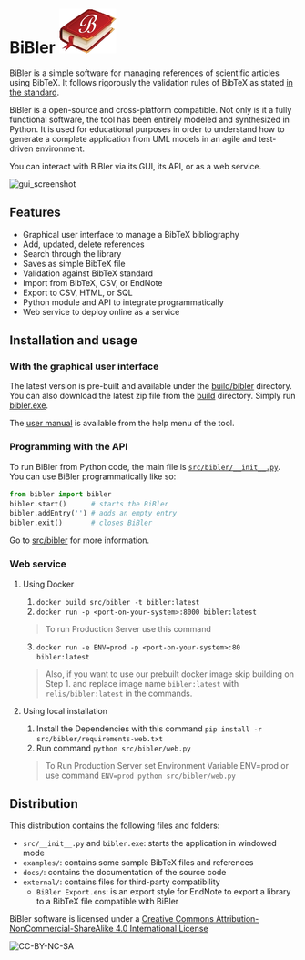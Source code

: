 # BiBler ![logo](https://raw.githubusercontent.com/esyriani/bibler/master/src/bibler/utils/resources/bibler.png)
BiBler is a simple software for managing references of scientific articles using BibTeX.
It follows rigorously the validation rules of BibTeX as stated [in the standard](http://www.openoffice.org/bibliographic/bibtex-defs.html).

BiBler is a open-source and cross-platform compatible. 
Not only is it a fully functional software, the tool has been entirely modeled and synthesized in Python.
It is used for educational purposes in order to understand how to generate a complete application from UML models in an agile and test-driven environment.

You can interact with BiBler via its GUI, its API, or as a web service.

![gui_screenshot](https://a.fsdn.com/con/app/proj/bibler/screenshots/screenshot.png/1)
<!--![console_screenshot](https://a.fsdn.com/con/app/proj/bibler/screenshots/library.png/1)-->

## Features
- Graphical user interface to manage a BibTeX bibliography
- Add, updated, delete references
- Search through the library
- Saves as simple BibTeX file
- Validation against BibTeX standard
- Import from BibTeX, CSV, or EndNote
- Export to CSV, HTML, or SQL
- Python module and API to integrate programmatically
- Web service to deploy online as a service

## Installation and usage

### With the graphical user interface

The latest version is pre-built and available under the [build/bibler](build/bibler) directory.
You can also download the latest zip file from the [build](build) directory.
Simply run [bibler.exe](build/bibler/bibler.exe).

The [user manual](src/bibler/utils/resources/manual.md) is available from the help menu of the tool.


### Programming with the API

To run BiBler from Python code, the main file is [`src/bibler/__init__.py`](src/bibler/__init__.py).
You can use BiBler programmatically like so:
```python
from bibler import bibler 
bibler.start()      # starts the BiBler
bibler.addEntry('') # adds an empty entry
bibler.exit()       # closes BiBler
```

Go to [src/bibler](src/bibler) for more information.

### Web service

1. Using Docker
   1. `docker build src/bibler -t bibler:latest`
   2. `docker run -p <port-on-your-system>:8000 bibler:latest`

   > To run Production Server use this command

   3. `docker run -e ENV=prod -p <port-on-your-system>:80 bibler:latest`
   > Also, if you want to use our prebuilt docker image skip building on Step 1. and replace image name `bibler:latest` with `relis/bibler:latest` in the commands.


2. Using local installation
   1. Install the Dependencies with this command `pip install -r src/bibler/requirements-web.txt`
   2. Run command `python src/bibler/web.py`
   > To Run Production Server set Environment Variable ENV=prod or use command `ENV=prod python src/bibler/web.py`


## Distribution

This distribution contains the following files and folders:
- `src/__init__.py` and `bibler.exe`: starts the application in windowed mode
- `examples/`: contains some sample BibTeX files and references
- `docs/`: contains the documentation of the source code
- `external/`: contains files for third-party compatibility
    - `BiBler Export.ens`: is an export style for EndNote to export a library to a BibTeX file compatible with BiBler

BiBler software is licensed under a [Creative Commons Attribution-NonCommercial-ShareAlike 4.0 International License](http://creativecommons.org/licenses/by-nc-sa/4.0)

![CC-BY-NC-SA](https://i.creativecommons.org/l/by-nc-sa/4.0/88x31.png)
